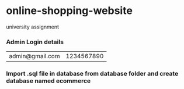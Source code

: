 # online-shopping-website
university assignment 

### Admin Login details
<table>
  <tr><td>admin@gmail.com</td>
    <td>1234567890</td>
  </tr>
  </table>

### Import .sql file in database from database folder and create database named ecommerce
